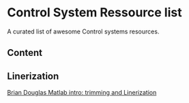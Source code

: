 # Control System Ressource list

A curated list of awesome Control systems resources.

## Content

## Linerization

[Brian Douglas Matlab intro: trimming and Linerization](https://www.google.com)
